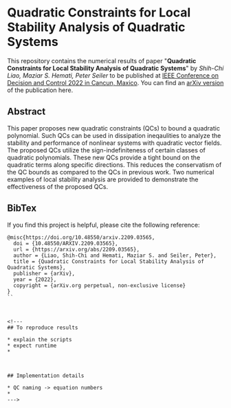 # Quadratic Constraints for Local Stability Analysis of Quadratic Systems

This repository contains the numerical results of paper "**Quadratic Constraints for Local Stability Analysis of Quadratic Systems**" by _Shih-Chi Liao, Maziar S. Hemati, Peter Seiler_ to be published at [IEEE Conference on Decision and Control 2022 in Cancun, Maxico](https://cdc2022.ieeecss.org/). You can find an [arXiv version](xxxxxx) of the publication here.

## Abstract

This paper proposes new quadratic constraints (QCs) to bound a quadratic polynomial. Such QCs can be used in dissipation ineqaulities to analyze the stability and performance of nonlinear systems with quadratic vector fields. The proposed QCs utilize the sign-indefiniteness of certain classes of quadratic polynomials. These new QCs provide a tight bound on the quadratic terms along specific directions. This reduces the conservatism of the QC bounds as compared to the QCs in previous work. Two numerical examples of local stability analysis are provided to demonstrate the effectiveness of the proposed QCs. 

## BibTex

If you find this project is helpful, please cite the following reference:
```
@misc{https://doi.org/10.48550/arxiv.2209.03565,
  doi = {10.48550/ARXIV.2209.03565},
  url = {https://arxiv.org/abs/2209.03565},
  author = {Liao, Shih-Chi and Hemati, Maziar S. and Seiler, Peter},  
  title = {Quadratic Constraints for Local Stability Analysis of Quadratic Systems},
  publisher = {arXiv},
  year = {2022},
  copyright = {arXiv.org perpetual, non-exclusive license}
}
``



<!---
## To reproduce results

* explain the scripts
* expect runtime
* 



## Implementation details

* QC naming -> equation numbers
* 
--->
